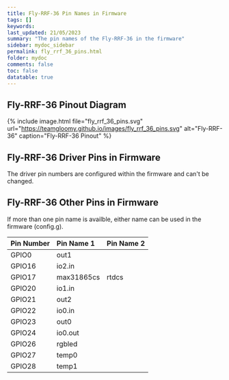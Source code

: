 ```yaml
---
title: Fly-RRF-36 Pin Names in Firmware
tags: []
keywords: 
last_updated: 21/05/2023
summary: "The pin names of the Fly-RRF-36 in the firmware"
sidebar: mydoc_sidebar
permalink: fly_rrf_36_pins.html
folder: mydoc
comments: false
toc: false
datatable: true
---
```


## Fly-RRF-36 Pinout Diagram

{% include image.html file="fly_rrf_36_pins.svg" url="https://teamgloomy.github.io/images/fly_rrf_36_pins.svg" alt="Fly-RRF-36" caption="Fly-RRF-36 Pinout" %}

## Fly-RRF-36 Driver Pins in Firmware

The driver pin numbers are configured within the firmware and can't be changed.

## Fly-RRF-36 Other Pins in Firmware 

If more than one pin name is availble, either name can be used in the firmware (config.g).  

<div class="datatable-begin"></div>

|Pin Number|Pin Name 1|Pin Name 2|
| :------------- |:-------------|:-------------|
|GPIO0|out1||
|GPIO16|io2.in||
|GPIO17|max31865cs|rtdcs|
|GPIO20|io1.in||
|GPIO21|out2||
|GPIO22|io0.in||
|GPIO23|out0||
|GPIO24|io0.out||
|GPIO26|rgbled||
|GPIO27|temp0||
|GPIO28|temp1||

<div class="datatable-end"></div>